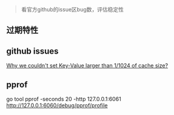 > 看官方github的issue区bug数，评估稳定性
## 过期特性
## github issues
[Why we couldn't set Key-Value larger than 1/1024 of cache size?](https://github.com/coocood/freecache/issues/28)
## pprof
 go tool pprof -seconds 20 -http 127.0.0.1:6061 http://127.0.0.1:6060/debug/pprof/profile